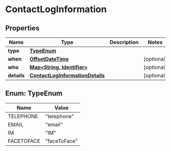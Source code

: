 

# ContactLogInformation

## Properties

Name | Type | Description | Notes
------------ | ------------- | ------------- | -------------
**type** | [**TypeEnum**](#TypeEnum) |  | 
**when** | [**OffsetDateTime**](OffsetDateTime.md) |  |  [optional]
**who** | [**Map&lt;String, Identifier&gt;**](Identifier.md) |  |  [optional]
**details** | [**ContactLogInformationDetails**](ContactLogInformationDetails.md) |  |  [optional]



## Enum: TypeEnum

Name | Value
---- | -----
TELEPHONE | &quot;telephone&quot;
EMAIL | &quot;email&quot;
IM | &quot;IM&quot;
FACETOFACE | &quot;faceToFace&quot;



